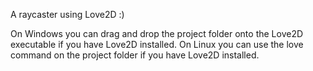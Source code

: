 A raycaster using Love2D :)

On Windows you can drag and drop the project folder onto the Love2D executable if you have Love2D installed.
On Linux you can use the love command on the project folder if you have Love2D installed.
